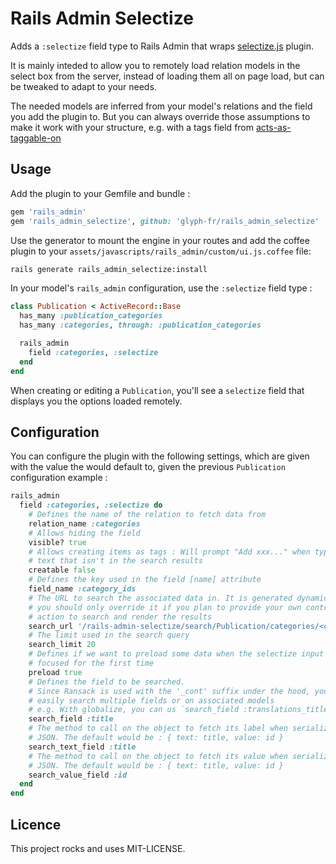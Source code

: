 # Rails Admin Selectize

Adds a `:selectize` field type to Rails Admin that wraps
[selectize.js](http://brianreavis.github.io/selectize.js/) plugin.

It is mainly inteded to allow you to remotely load relation models in the
select box from the server, instead of loading them all on page load, but can
be tweaked to adapt to your needs.

The needed models are inferred from your model's relations and the field
you add the plugin to. But you can always override those assumptions to
make it work with your structure, e.g. with a tags field from
[acts-as-taggable-on](https://github.com/mbleigh/acts-as-taggable-on)

## Usage

Add the plugin to your Gemfile and bundle :

```ruby
gem 'rails_admin'
gem 'rails_admin_selectize', github: 'glyph-fr/rails_admin_selectize'
```

Use the generator to mount the engine in your routes and add the coffee plugin
to your `assets/javascripts/rails_admin/custom/ui.js.coffee` file:

```bash
rails generate rails_admin_selectize:install
```

In your model's `rails_admin` configuration, use the `:selectize` field type :

```ruby
class Publication < ActiveRecord::Base
  has_many :publication_categories
  has_many :categories, through: :publication_categories

  rails_admin
    field :categories, :selectize
  end
end
```

When creating or editing a `Publication`, you'll see a `selectize` field that
displays you the options loaded remotely.

## Configuration

You can configure the plugin with the following settings, which are given with
the value the would default to, given the previous `Publication` configuration
example :

```ruby
rails_admin
  field :categories, :selectize do
    # Defines the name of the relation to fetch data from
    relation_name :categories
    # Allows hiding the field
    visible? true
    # Allows creating items as tags : Will prompt "Add xxx..." when typing a
    # text that isn't in the search results
    creatable false
    # Defines the key used in the field [name] attribute
    field_name :category_ids
    # The URL to search the associated data in. It is generated dynamically and
    # you should only override it if you plan to provide your own controller
    # action to search and render the results
    search_url '/rails-admin-selectize/search/Publication/categories/<current-controller-action>'
    # The limit used in the search query
    search_limit 20
    # Defines if we want to preload some data when the selectize input is
    # focused for the first time
    preload true
    # Defines the field to be searched.
    # Since Ransack is used with the '_cont' suffix under the hood, you can
    # easily search multiple fields or on associated models
    # e.g. With globalize, you can us `search_field :translations_title`
    search_field :title
    # The method to call on the object to fetch its label when serializing it to
    # JSON. The default would be : { text: title, value: id }
    search_text_field :title
    # The method to call on the object to fetch its value when serializing it to
    # JSON. The default would be : { text: title, value: id }
    search_value_field :id
  end
end
```

## Licence

This project rocks and uses MIT-LICENSE.